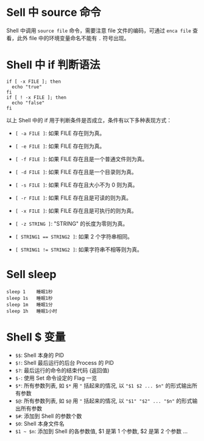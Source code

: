
# Sell 中 source 命令

Shell 中调用 `source file` 命令，需要注意 file 文件的编码，可通过 `enca file` 查看，此外 file 中的环境变量命名不能有 `.` 符号出现。

# Shell 中 if 判断语法

```
if [ -x FILE ]; then
  echo "true"
fi
if [ ! -x FILE ]; then
  echo "false"
fi
```

以上 Shell 中的 if 用于判断条件是否成立，条件有以下多种表现方式：

* `[ -a FILE ]`: 如果 FILE 存在则为真。
* `[ -e FILE ]`: 如果 FILE 存在则为真。
* `[ -f FILE ]`: 如果 FILE 存在且是一个普通文件则为真。
* `[ -d FILE ]`: 如果 FILE 存在且是一个目录则为真。
* `[ -s FILE ]`: 如果 FILE 存在且大小不为 0 则为真。
* `[ -r FILE ]`: 如果 FILE 存在且是可读的则为真。
* `[ -x FILE ]`: 如果 FILE 存在且是可执行的则为真。

* `[ -z STRING ]`: "STRING" 的长度为零则为真。
* `[ STRING1 == STRING2 ]`: 如果 2 个字符串相同。
* `[ STRING1 != STRING2 ]`: 如果字符串不相等则为真。

# Sell sleep

```
sleep 1    睡眠1秒
sleep 1s   睡眠1秒
sleep 1m   睡眠1分
sleep 1h   睡眠1小时
```

# Shell $ 变量

- `$$`: Shell 本身的 PID
- `$!`: Shell 最后运行的后台 Process 的 PID
- `$?`: 最后运行的命令的结束代码 (返回值)
- `$-`: 使用 Set 命令设定的 Flag 一览
- `$*`: 所有参数列表, 如 `$*` 用 `"` 括起来的情况, 以 `"$1 $2 ... $n"` 的形式输出所有参数
- `$@`: 所有参数列表, 如 `$@` 用 `"` 括起来的情况, 以 `"$1" "$2" ... "$n"` 的形式输出所有参数
- `$#`: 添加到 Shell 的参数个数
- `$0`: Shell 本身文件名
- `$1 ~ $n`: 添加到 Shell 的各参数值, $1 是第 1 个参数, $2 是第 2 个参数 ...
